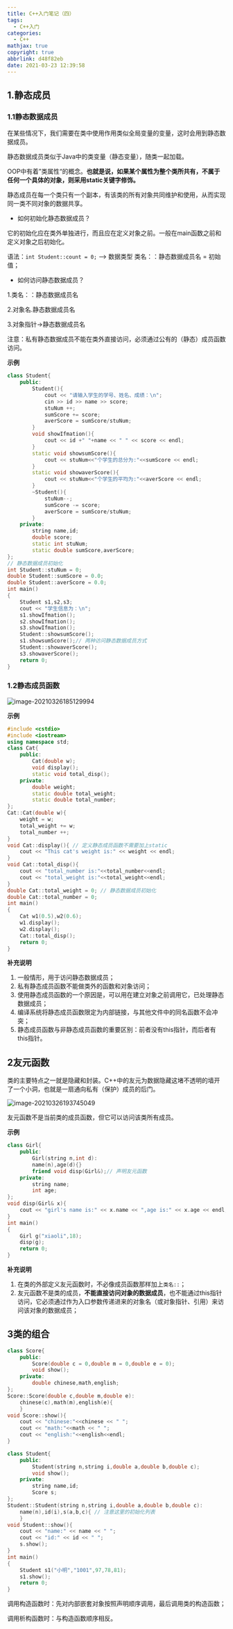 ```yaml
---
title: C++入门笔记（四）
tags:
  - C++入门
categories:
  - C++
mathjax: true
copyright: true
abbrlink: d48f82eb
date: 2021-03-23 12:39:58
---
```


## 1.静态成员

### 1.1静态数据成员

在某些情况下，我们需要在类中使用作用类似全局变量的变量，这时会用到静态数据成员。

静态数据成员类似于Java中的类变量（静态变量），随类一起加载。

<!--more-->

OOP中有着”类属性“的概念。**也就是说，如果某个属性为整个类所共有，不属于任何一个具体的对象，则采用static关键字修饰。**

静态成员在每一个类只有一个副本，有该类的所有对象共同维护和使用，从而实现同一类不同对象的数据共享。

- 如何初始化静态数据成员？

它的初始化应在类外单独进行，而且应在定义对象之前。一般在main函数之前和定义对象之后初始化。

语法：`int Student::count = 0;` --> 数据类型   类名：：静态数据成员名   =   初始值；

- 如何访问静态数据成员？

1.类名：：静态数据成员名

2.对象名.静态数据成员名

3.对象指针->静态数据成员名

注意：私有静态数据成员不能在类外直接访问，必须通过公有的（静态）成员函数访问。

**示例**

```c++
class Student{
	public:
		Student(){
			cout << "请输入学生的学号、姓名、成绩：\n";
			cin >> id >> name >> score;
			stuNum ++;
			sumScore += score;
			averScore = sumScore/stuNum;
		}
		void showIfmation(){
			cout << id +" "+name << " " << score << endl;
		}
		static void showsumScore(){
			cout << stuNum<<"个学生的总分为:"<<sumScore << endl;
		}
		static void showaverScore(){
			cout << stuNum<<"个学生的平均为:"<<averScore << endl;
		}
		~Student(){
			stuNum--;
			sumScore -= score;
			averScore = sumScore/stuNum;
		}
	private:
		string name,id;
		double score; 
		static int stuNum;
		static double sumScore,averScore;
};
// 静态数据成员初始化 
int Student::stuNum = 0;
double Student::sumScore = 0.0;
double Student::averScore = 0.0;
int main()
{
	Student s1,s2,s3;
	cout << "学生信息为：\n";
	s1.showIfmation();
	s2.showIfmation();
	s3.showIfmation();
	Student::showsumScore();
	s1.showsumScore();// 两种访问静态数据成员方式
	Student::showaverScore();
	s3.showaverScore();
	return 0;
}
```

### 1.2静态成员函数

![image-20210326185129994](C-入门笔记（四）/image-20210326185129994.png)

**示例**

```c++
#include <cstdio>
#include <iostream>
using namespace std;
class Cat{
	public:
		Cat(double w);
		void display();
		static void total_disp();
	private:
		double weight;
		static double total_weight;
		static double total_number;
};
Cat::Cat(double w){
	weight = w;
	total_weight += w;
	total_number ++;
}
void Cat::display(){ // 定义静态成员函数不需要加上static
	cout << "This cat's weight is:" << weight << endl;
}
void Cat::total_disp(){
	cout << "total_number is:"<<total_number<<endl;
	cout << "total_weight is:"<<total_weight<<endl;
}
double Cat::total_weight = 0; // 静态数据成员初始化
double Cat::total_number = 0;
int main()
{
	Cat w1(0.5),w2(0.6);
	w1.display();
	w2.display();
	Cat::total_disp();
	return 0;
}
```

**补充说明**

1. 一般情形，用于访问静态数据成员；
2. 私有静态成员函数不能做类外的函数和对象访问；
3. 使用静态成员函数的一个原因是，可以用在建立对象之前调用它，已处理静态数据成员；
4. 编译系统将静态成员函数限定为内部链接，与其他文件中的同名函数不会冲突；
5. 静态成员函数与非静态成员函数的重要区别：前者没有this指针，而后者有this指针。

## 2友元函数

类的主要特点之一就是隐藏和封装。C++中的友元为数据隐藏这堵不透明的墙开了一个小洞，也就是一扇通向私有（保护）成员的后门。

![image-20210326193745049](C-入门笔记（四）/image-20210326193745049.png)

友元函数不是当前类的成员函数，但它可以访问该类所有成员。

**示例**

```c++
class Girl{
	public:
		Girl(string n,int d):
		name(n),age(d){}
		friend void disp(Girl&);// 声明友元函数
	private:
		string name;
		int age;
};
void disp(Girl& x){
	cout << "girl's name is:" << x.name << ",age is:" << x.age << endl;
}
int main()
{
	Girl g("xiaoli",18);
	disp(g);
	return 0;
}
```

**补充说明**

1. 在类的外部定义友元函数时，不必像成员函数那样加上`类名::`；
2. 友元函数不是类的成员，**不能直接访问对象的数据成员**，也不能通过this指针访问，它必须通过作为入口参数传递进来的对象名（或对象指针、引用）来访问该对象的数据成员；

## 3类的组合

```c++
class Score{
	public:
		Score(double c = 0,double m = 0,double e = 0);
		void show();
	private:
		double chinese,math,english;
};
Score::Score(double c,double m,double e):
	chinese(c),math(m),english(e){
	}
void Score::show(){
	cout << "chinese:"<<chinese << " ";
	cout << "math:"<<math << " ";
	cout << "english:"<<english<<endl;
}

class Student{
	public:
		Student(string n,string i,double a,double b,double c);
		void show();
	private:
		string name,id;
		Score s;
};
Student::Student(string n,string i,double a,double b,double c):
	name(n),id(i),s(a,b,c){ // 注意这里的初始化列表
	}
void Student::show(){
	cout << "name:" << name << " ";
	cout << "id:" << id << " ";
	s.show();
}
int main()
{
	Student s1("小明","1001",97,78,81);
	s1.show();
	return 0;
}
```

调用构造函数时：先对内部嵌套对象按照声明顺序调用，最后调用类的构造函数；

调用析构函数时：与构造函数顺序相反。
